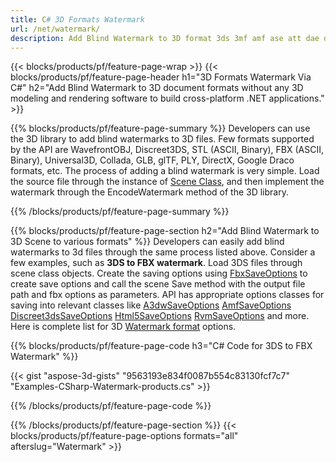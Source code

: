 ```yaml
---
title: C# 3D Formats Watermark
url: /net/watermark/
description: Add Blind Watermark to 3D format 3ds 3mf amf ase att dae drc dxf fbx gltf jt obj ply rvm stl u3d usdz usd vrml x via .NET library using a few lines of C# code.
---
```


{{< blocks/products/pf/feature-page-wrap >}}
{{< blocks/products/pf/feature-page-header h1="3D Formats Watermark Via C#" h2="Add Blind Watermark to 3D document formats without any 3D modeling and rendering software to build cross-platform .NET applications." >}}

{{% blocks/products/pf/feature-page-summary %}}
Developers can use the 3D library to add blind watermarks to 3D files. Few formats supported by the API are WavefrontOBJ, Discreet3DS, STL (ASCII, Binary), FBX (ASCII, Binary), Universal3D, Collada, GLB, glTF, PLY, DirectX, Google Draco formats, etc. The process of adding a blind watermark is very simple. Load the source file through the instance of [Scene Class](https://apireference.aspose.com/3d/net/aspose.threed/scene), and then implement the watermark through the EncodeWatermark method of the 3D library.

{{% /blocks/products/pf/feature-page-summary  %}}

{{% blocks/products/pf/feature-page-section  h2="Add Blind Watermark to 3D Scene to various formats" %}}
Developers can easily add blind watermarks to 3d files through the same process listed above. Consider a few examples, such as **3DS to FBX watermark**. Load 3DS files through scene class objects. Create the saving options using [FbxSaveOptions](https://apireference.aspose.com/3d/net/aspose.threed.formats/fbxSaveOptions) to create save options and call the scene Save method with the output file path and fbx options as parameters. API has appropriate options classes for saving into relevant classes like [A3dwSaveOptions](https://apireference.aspose.com/3d/net/aspose.threed.formats/a3dwsaveoptions)  [AmfSaveOptions](https://apireference.aspose.com/3d/net/aspose.threed.formats/amfsaveoptions)  [Discreet3dsSaveOptions](https://apireference.aspose.com/3d/net/aspose.threed.formats/discreet3dssaveoptions)  [Html5SaveOptions](https://apireference.aspose.com/3d/net/aspose.threed.formats/html5saveoptions) [RvmSaveOptions](https://apireference.aspose.com/3d/net/aspose.threed.formats/rvmsaveoptions) and more. Here is complete list for 3D [Watermark format](https://apireference.aspose.com/3d/net/aspose.threed.formats) options.

{{% blocks/products/pf/feature-page-code h3="C# Code for 3DS to FBX Watermark" %}}

{{< gist "aspose-3d-gists" "9563193e834f0087b554c83130fcf7c7" "Examples-CSharp-Watermark-products.cs" >}}

{{% /blocks/products/pf/feature-page-code  %}}

{{% /blocks/products/pf/feature-page-section %}}
{{< blocks/products/pf/feature-page-options formats="all" afterslug="Watermark" >}}